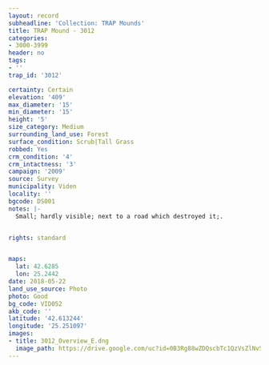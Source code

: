 ```yaml
---
layout: record
subheadline: 'Collection: TRAP Mounds'
title: TRAP Mound - 3012
categories:
- 3000-3999
header: no
tags:
- ''
trap_id: '3012'

certainty: Certain
elevation: '409'
max_diameter: '15'
min_diameter: '15'
height: '5'
size_category: Medium
surrounding_land_use: Forest
surface_condition: Scrub|Tall Grass
robbed: Yes
crm_condition: '4'
crm_intactness: '3'
campaign: '2009'
source: Survey
municipality: Viden
locality: ''
bgcode: DS001
notes: |-
  Small; hardly visible; next to a road which destroyed it;.


rights: standard


maps:
  lat: 42.6285
  lon: 25.2442
date: 2018-05-22
land_use_source: Photo
photo: Good
bg_code: VID052
akb_code: ''
latitude: '42.613244'
longitude: '25.251097'
images:
- title: 3012_Overview_E.dng
  image_path: https://drive.google.com/uc?id=0B3Rg88wZDQscbTc1QzVsZlNvSms
---
```

